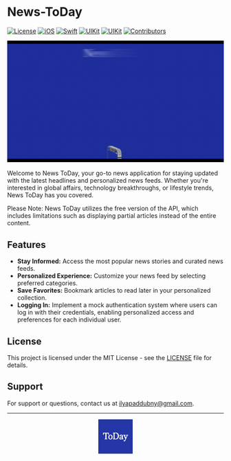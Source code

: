 # News-ToDay

[![License](https://img.shields.io/badge/license-MIT-blue?style=for-the-badge)](LICENSE)
[![iOS](https://img.shields.io/badge/iOS%20version-15_%2B-orange?style=for-the-badge&logoColor=white)](https://developer.apple.com/iOS)
[![Swift](https://img.shields.io/badge/swift-5.7-brightgreen?style=for-the-badge&logo=swift&logoColor=white)](https://swift.org)
[![UIKit](https://img.shields.io/badge/UIKit-pink?style=for-the-badge&logoColor=white)](https://developer.apple.com/documentation/uikit)
[![UIKit](https://img.shields.io/badge/News-API-teal?style=for-the-badge)](https://newsapi.org/)
[![Contributors](https://img.shields.io/badge/Contributors-4-cyan?style=for-the-badge&logoColor=white)](https://github.com/ilyapaddubny/News-ToDay/graphs/contributors) 

![Your GIF](https://github.com/ilyapaddubny/News-ToDay/blob/develop/NewsToDayPromo.gif)

Welcome to News ToDay, your go-to news application for staying updated with the latest headlines and personalized news feeds. Whether you're interested in global affairs, technology breakthroughs, or lifestyle trends, News ToDay has you covered.

Please Note: News ToDay utilizes the free version of the API, which includes limitations such as displaying partial articles instead of the entire content.

## Features

- **Stay Informed:** Access the most popular news stories and curated news feeds.
- **Personalized Experience:** Customize your news feed by selecting preferred categories.
- **Save Favorites:** Bookmark articles to read later in your personalized collection.
- **Logging In:** Implement a mock authentication system where users can log in with their credentials, enabling personalized access and preferences for each individual user.

## License

This project is licensed under the MIT License - see the [LICENSE](LICENSE) file for details.

## Support

For support or questions, contact us at [ilyapaddubny@gmail.com](mailto:ilyapaddubny@gmail.com).

---
<p align="center">
  <img src="https://github.com/ilyapaddubny/News-ToDay/blob/develop/News%20ToDay/Resources/Assets.xcassets/AppIcon.appiconset/AppIcon~ios-marketing.png" width="80" alt="App Icon">
</p>
